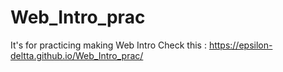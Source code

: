 # Web_Intro_prac
It's for practicing making Web Intro 
Check this : https://epsilon-deltta.github.io/Web_Intro_prac/


